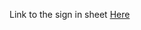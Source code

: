 Link to the sign in sheet [Here](https://github.com/MikeVillagomez/IS218-Final/blob/main/README.md)
